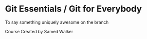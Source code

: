 # Git Essentials / Git for Everybody


To say something uniquely awesome on the branch


Course Created by Samed Walker

